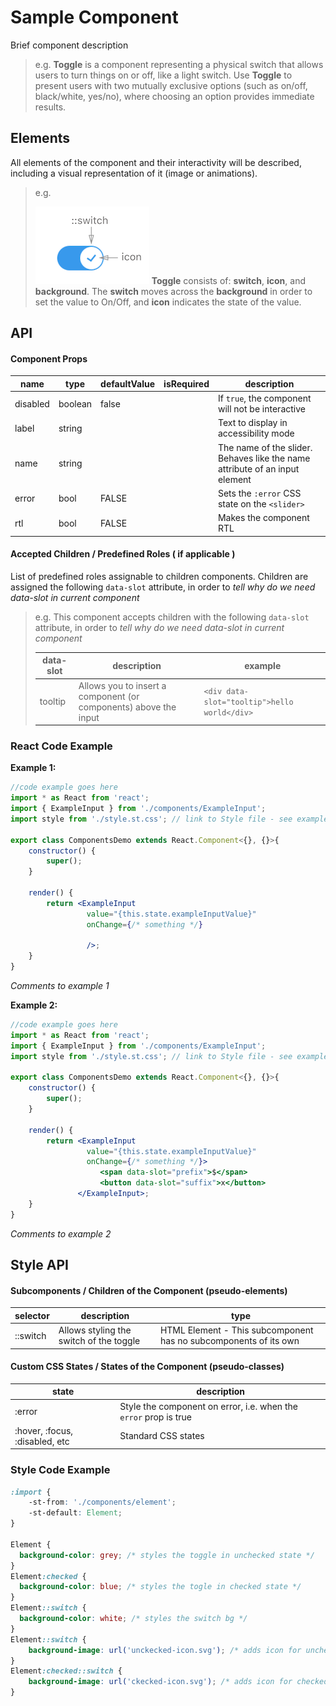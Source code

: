 # Sample Component

Brief component description

> e.g.
> **Toggle** is a component representing a physical switch that allows users to turn things on or off, like a light switch. Use **Toggle** to present users with two mutually exclusive options (such as on/off, black/white, yes/no), where choosing an option provides immediate results.



## Elements

All elements of the component and their interactivity will be described, including a visual representation of it (image or animations).

> e.g.
>
> ![elements](./assets/elements.png)
> **Toggle** consists of:  **switch**, **icon**, and **background**. The **switch** moves across the **background** in order to set the value to On/Off, and **icon** indicates the state of the value.



## API

#### Component Props

| name     | type    | defaultValue | isRequired | description                              |
| -------- | ------- | ------------ | ---------- | ---------------------------------------- |
| disabled | boolean | false        |            | If `true`, the component will not be interactive |
| label    | string  |              |            | Text to display in accessibility mode    |
| name     | string  |              |            | The name of the slider. Behaves like the name attribute of an input element |
| error    | bool    | FALSE        |            | Sets the `:error` CSS state on the `<slider>` |
| rtl      | bool    | FALSE        |            | Makes the component RTL                  |



#### Accepted Children / Predefined Roles  ( if applicable )

List of predefined roles assignable to children components. Children are assigned the following `data-slot` attribute, in order to *tell why do we need data-slot in current component*

> e.g.
> This component accepts children with the following `data-slot` attribute, in order to *tell why do we need data-slot in current component*
>
> | data-slot | description                              | example                                  |
> | --------- | ---------------------------------------- | ---------------------------------------- |
> | tooltip   | Allows you to insert a component (or components) above the input | `<div data-slot="tooltip">hello world</div>` |



### React Code Example

**Example 1:**

```jsx
//code example goes here
import * as React from 'react';
import { ExampleInput } from './components/ExampleInput';
import style from './style.st.css'; // link to Style file - see examples of style files below

export class ComponentsDemo extends React.Component<{}, {}>{
    constructor() {
        super();
    }

    render() {
        return <ExampleInput
        		 value="{this.state.exampleInputValue}"
                 onChange={/* something */}

                 />;
    }
}
```

*Comments to example 1*


**Example 2:**

```jsx
//code example goes here	
import * as React from 'react';
import { ExampleInput } from './components/ExampleInput';
import style from './style.st.css'; // link to Style file - see examples of style files below

export class ComponentsDemo extends React.Component<{}, {}>{
    constructor() {
        super();
    }

    render() {
        return <ExampleInput
        		 value="{this.state.exampleInputValue}"
                 onChange={/* something */}>
    				<span data-slot="prefix">$</span>
        			<button data-slot="suffix">x</button>
               </ExampleInput>;
    }
}
```

*Comments to example 2*



## Style API

#### Subcomponents / Children of the Component (pseudo-elements)

| selector | description                             | type                                     |
| -------- | --------------------------------------- | ---------------------------------------- |
| ::switch | Allows styling the switch of the toggle | HTML Element - This subcomponent has no subcomponents of its own |



#### Custom CSS States / States of the Component (pseudo-classes)

| state                          | description                              |
| ------------------------------ | ---------------------------------------- |
| :error                         | Style the component on error, i.e. when the `error` prop is true |
| :hover, :focus, :disabled, etc | Standard CSS states                      |



### Style Code Example

```css
:import {
    -st-from: './components/element'; 
    -st-default: Element;
}

Element {
  background-color: grey; /* styles the toggle in unchecked state */
}
Element:checked {
  background-color: blue; /* styles the togle in checked state */
}
Element::switch {
  background-color: white; /* styles the switch bg */
}
Element::switch {
    background-image: url('unckecked-icon.svg'); /* adds icon for unchecked state */
}
Element:checked::switch {
    background-image: url('ckecked-icon.svg'); /* adds icon for checked state */
}
```